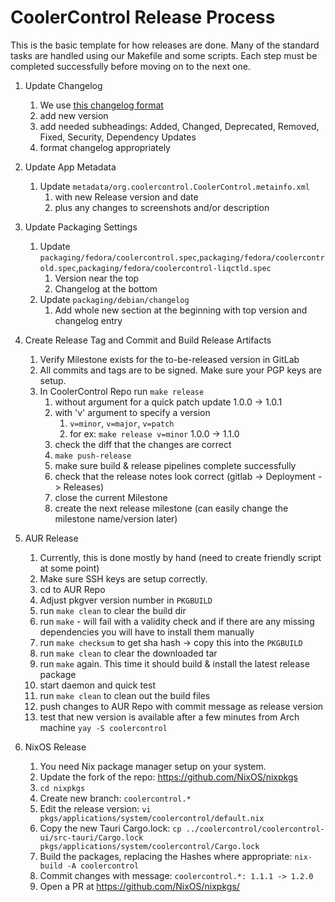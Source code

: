 # CoolerControl Release Process

This is the basic template for how releases are done. Many of the standard tasks are handled using
our Makefile and some scripts. Each step must be completed successfully before moving on to the next
one.

1. Update Changelog

   1. We use [this changelog format](https://keepachangelog.com/en/1.0.0/)
   2. add new version
   3. add needed subheadings: Added, Changed, Deprecated, Removed, Fixed, Security, Dependency
      Updates
   4. format changelog appropriately

2. Update App Metadata

   1. Update `metadata/org.coolercontrol.CoolerControl.metainfo.xml`
      1. with new Release version and date
      2. plus any changes to screenshots and/or description

3. Update Packaging Settings

   1. Update
      `packaging/fedora/coolercontrol.spec`,`packaging/fedora/coolercontrold.spec`,`packaging/fedora/coolercontrol-liqctld.spec`
      1. Version near the top
      2. Changelog at the bottom
   2. Update `packaging/debian/changelog`
      1. Add whole new section at the beginning with top version and changelog entry

4. Create Release Tag and Commit and Build Release Artifacts

   1. Verify Milestone exists for the to-be-released version in GitLab
   2. All commits and tags are to be signed. Make sure your PGP keys are setup.
   3. In CoolerControl Repo run `make release`
      1. without argument for a quick patch update 1.0.0 -> 1.0.1
      2. with 'v' argument to specify a version
         1. `v=minor`, `v=major`, `v=patch`
         2. for ex: `make release v=minor` 1.0.0 -> 1.1.0
      3. check the diff that the changes are correct
      4. `make push-release`
      5. make sure build & release pipelines complete successfully
      6. check that the release notes look correct (gitlab -> Deployment -> Releases)
      7. close the current Milestone
      8. create the next release milestone (can easily change the milestone name/version later)

5. AUR Release

   1. Currently, this is done mostly by hand (need to create friendly script at some point)
   2. Make sure SSH keys are setup correctly.
   3. cd to AUR Repo
   4. Adjust pkgver version number in `PKGBUILD`
   5. run `make clean` to clear the build dir
   6. run `make` - will fail with a validity check and if there are any missing dependencies you
      will have to install them manually
   7. run `make checksum` to get sha hash -> copy this into the `PKGBUILD`
   8. run `make clean` to clear the downloaded tar
   9. run `make` again. This time it should build & install the latest release package
   10. start daemon and quick test
   11. run `make clean` to clean out the build files
   12. push changes to AUR Repo with commit message as release version
   13. test that new version is available after a few minutes from Arch machine
       `yay -S coolercontrol`

6. NixOS Release
   1. You need Nix package manager setup on your system.
   2. Update the fork of the repo: https://github.com/NixOS/nixpkgs
   3. `cd nixpkgs`
   4. Create new branch: `coolercontrol.*`
   5. Edit the release version: `vi pkgs/applications/system/coolercontrol/default.nix`
   6. Copy the new Tauri Cargo.lock:
      `cp ../coolercontrol/coolercontrol-ui/src-tauri/Cargo.lock pkgs/applications/system/coolercontrol/Cargo.lock`
   7. Build the packages, replacing the Hashes where appropriate: `nix-build -A coolercontrol`
   8. Commit changes with message: `coolercontrol.*: 1.1.1 -> 1.2.0`
   9. Open a PR at https://github.com/NixOS/nixpkgs/
